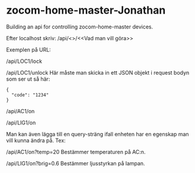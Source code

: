 # zocom-home-master-Jonathan
Building an api for controlling zocom-home-master devices.

Efter localhost skriv: 
/api/<<Enhetens ID>>/<<Vad man vill göra>>

Exemplen på URL:

/api/LOC1/lock

/api/LOC1/unlock
  Här måste man skicka in ett JSON objekt i request bodyn som ser ut så här: 
  ```
  {
    "code": "1234"
  }
  ```
  
/api/AC1/on

/api/LIG1/on

Man kan även lägga till en query-sträng ifall enheten har en egenskap man vill kunna ändra på. Tex:

/api/AC1/on?temp=20
Bestämmer temperaturen på AC:n.

/api/LIG1/on?brig=0.6
Bestämmer ljusstyrkan på lampan.
